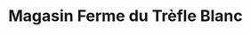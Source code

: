 ---
title: "Magasin Ferme du Trèfle Blanc"
url: /la-chapelle-sur-erdre/magasin-ferme-du-trefle-blanc/
shop: Lebensmittel
---